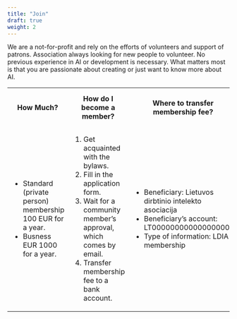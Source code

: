 ```yaml
---
title: "Join"
draft: true
weight: 2
---
```


We are a not-for-profit and rely on the efforts of volunteers and support of patrons.
Association always looking for new people to volunteer. No previous experience in AI or development is necessary. What matters most is that you are passionate about creating or just want to know more about AI.

<table style="width:100%">
  <tr>
      <th>How Much?</th>
      <th>How do I become a member?</th>
      <th>Where to transfer membership fee?</th>
      <th>How long is a membership valid?</th>
  </tr>
  <tr>
      <td>
        <ul style="text-align: left;">
          <li>Standard (private person) membership 100 EUR for a year.</li>
          <li>Busness EUR 1000 for a year.</li>
        </ul>
      </td>
      <td>
        <ol style="text-align: left;" type="1">
          <li>Get acquainted with the bylaws.</li>
          <li>Fill in the application form.</li>
          <li>Wait for a community member’s approval, which comes by email.</li>
          <li>Transfer membership fee to a bank account.</li>
        </ol>
      </td>
      <td>
        <ul style="text-align: left;">
          <li>Beneficiary: Lietuvos dirbtinio intelekto asociacija</li>
          <li>Beneficiary’s account: LT000000000000000000</li>
          <li>Type of information: LDIA membership</li>
        </ul>
      </td>
      <td style="text-align: left;">
        Membership validation is 1 year for all no matter what you are business or private persion.
      </td>
  </tr>
</table>

